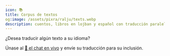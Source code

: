 ```yaml
---
icon: 📚 
title: Corpus de textos
og:image: /assets/pixra/ralju/texts.webp
description: cuentos, libros en lojban y español con traducción paralela
---
```


¿Desea traducir algún texto a su idioma?

Únase al <a href="/es/articles/live_chat">💬 el chat en vivo</a> y envíe su traducción para su inclusión.

<!-- export const TEXT_preface = `Presione los botones para ocultar la columna en el idioma elegido.<br />¿Desea traducir algún texto a su idioma?<br/>Únase a <a href="${discordChatUrl}"> 💬 el chat en vivo</a> y envía tu traducción para su inclusión.<br/><a href="/texts/"><button class="rounded drop-shadow bg-deep-orange-300 hover:bg-deep -orange-400 focus:bg-deep-orange-400 texto-blanco intercalado-normal select-none py-2 px-4">🔙 Todos los textos</button></a>`; -->